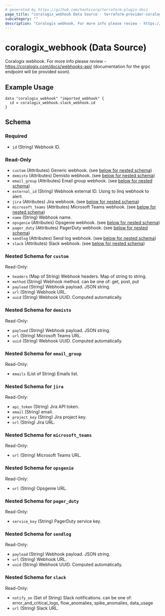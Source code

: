 ```yaml
---
# generated by https://github.com/hashicorp/terraform-plugin-docs
page_title: "coralogix_webhook Data Source - terraform-provider-coralogix"
subcategory: ""
description: "Coralogix webhook. For more info please review - https://coralogix.com/docs/webhooks-api/ (documentation for the grpc endpoint will be provided soon)."
---
```


# coralogix_webhook (Data Source)

Coralogix webhook. For more info please review - https://coralogix.com/docs/webhooks-api/ (documentation for the grpc endpoint will be provided soon).

## Example Usage

```hcl
data "coralogix_webhook" "imported_webhook" {
  id = coralogix_webhook.slack_webhook.id
}
```

<!-- schema generated by tfplugindocs -->
## Schema

### Required

- `id` (String) Webhook ID.

### Read-Only

- `custom` (Attributes) Generic webhook. (see [below for nested schema](#nestedatt--custom))
- `demisto` (Attributes) Demisto webhook. (see [below for nested schema](#nestedatt--demisto))
- `email_group` (Attributes) Email group webhook. (see [below for nested schema](#nestedatt--email_group))
- `external_id` (String) Webhook external ID. Using to linq webhook to alert.
- `jira` (Attributes) Jira webhook. (see [below for nested schema](#nestedatt--jira))
- `microsoft_teams` (Attributes) Microsoft Teams webhook. (see [below for nested schema](#nestedatt--microsoft_teams))
- `name` (String) Webhook name.
- `opsgenie` (Attributes) Opsgenie webhook. (see [below for nested schema](#nestedatt--opsgenie))
- `pager_duty` (Attributes) PagerDuty webhook. (see [below for nested schema](#nestedatt--pager_duty))
- `sendlog` (Attributes) Send log webhook. (see [below for nested schema](#nestedatt--sendlog))
- `slack` (Attributes) Slack webhook. (see [below for nested schema](#nestedatt--slack))

<a id="nestedatt--custom"></a>
### Nested Schema for `custom`

Read-Only:

- `headers` (Map of String) Webhook headers. Map of string to string.
- `method` (String) Webhook method. can be one of: get, post, put
- `payload` (String) Webhook payload. JSON string.
- `url` (String) Webhook URL.
- `uuid` (String) Webhook UUID. Computed automatically.


<a id="nestedatt--demisto"></a>
### Nested Schema for `demisto`

Read-Only:

- `payload` (String) Webhook payload. JSON string.
- `url` (String) Microsoft Teams URL.
- `uuid` (String) Webhook UUID. Computed automatically.


<a id="nestedatt--email_group"></a>
### Nested Schema for `email_group`

Read-Only:

- `emails` (List of String) Emails list.


<a id="nestedatt--jira"></a>
### Nested Schema for `jira`

Read-Only:

- `api_token` (String) Jira API token.
- `email` (String) email.
- `project_key` (String) Jira project key.
- `url` (String) Jira URL.


<a id="nestedatt--microsoft_teams"></a>
### Nested Schema for `microsoft_teams`

Read-Only:

- `url` (String) Microsoft Teams URL.


<a id="nestedatt--opsgenie"></a>
### Nested Schema for `opsgenie`

Read-Only:

- `url` (String) Opsgenie URL.


<a id="nestedatt--pager_duty"></a>
### Nested Schema for `pager_duty`

Read-Only:

- `service_key` (String) PagerDuty service key.


<a id="nestedatt--sendlog"></a>
### Nested Schema for `sendlog`

Read-Only:

- `payload` (String) Webhook payload. JSON string.
- `url` (String) Webhook URL.
- `uuid` (String) Webhook UUID. Computed automatically.


<a id="nestedatt--slack"></a>
### Nested Schema for `slack`

Read-Only:

- `notify_on` (Set of String) Slack notifications. can be one of: error_and_critical_logs, flow_anomalies, spike_anomalies, data_usage
- `url` (String) Slack URL.
